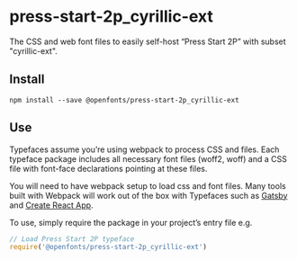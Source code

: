 
# press-start-2p_cyrillic-ext

The CSS and web font files to easily self-host “Press Start 2P” with subset "cyrillic-ext".

## Install

`npm install --save @openfonts/press-start-2p_cyrillic-ext`

## Use

Typefaces assume you’re using webpack to process CSS and files. Each typeface
package includes all necessary font files (woff2, woff) and a CSS file with
font-face declarations pointing at these files.

You will need to have webpack setup to load css and font files. Many tools built
with Webpack will work out of the box with Typefaces such as [Gatsby](https://github.com/gatsbyjs/gatsby)
and [Create React App](https://github.com/facebookincubator/create-react-app).

To use, simply require the package in your project’s entry file e.g.

```javascript
// Load Press Start 2P typeface
require('@openfonts/press-start-2p_cyrillic-ext')
```
